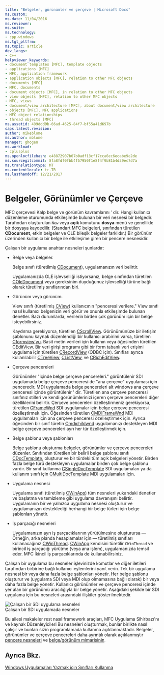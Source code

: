 ```yaml
---
title: "Belgeler, görünümler ve çerçeve | Microsoft Docs"
ms.custom: 
ms.date: 11/04/2016
ms.reviewer: 
ms.suite: 
ms.technology:
- cpp-windows
ms.tgt_pltfrm: 
ms.topic: article
dev_langs:
- C++
helpviewer_keywords:
- document templates [MFC], template objects
- applications [MFC]
- MFC, application framework
- application objects [MFC], relation to other MFC objects
- documents [MFC]
- MFC, documents
- document objects [MFC], in relation to other MFC objects
- view objects [MFC], relation to other MFC objects
- MFC, views
- document/view architecture [MFC], about document/view architecture
- objects [MFC], MFC applications
- MFC object relationships
- thread objects [MFC]
ms.assetid: 409ddd9b-66ad-4625-84f7-bf55a41d697b
caps.latest.revision: 
author: mikeblome
ms.author: mblome
manager: ghogen
ms.workload:
- cplusplus
ms.openlocfilehash: e48872907b07b0adf18cf17cca6ec6ecabe9e2de
ms.sourcegitcommit: 8fa8fdf0fbb4f57950f1e8f4f9b81b4d39ec7d7a
ms.translationtype: MT
ms.contentlocale: tr-TR
ms.lasthandoff: 12/21/2017
---
```

# <a name="documents-views-and-the-framework"></a>Belgeler, Görünümler ve Çerçeve
MFC çerçevesi Kalp belge ve görünüm kavramlarını ' dir. Hangi kullanıcı düzenleme oturumunda etkileşimde bulunan bir veri nesnesi bir belgedir. Tarafından oluşturulan `New` veya **açık** komutunu **dosya** menü ve genellikle bir dosyaya kaydedilir. (Standart MFC belgeleri, sınıfından türetilen **CDocument**, etkin belgeler ve OLE bileşik belgeler farklıdır.) Bir görünüm üzerinden kullanıcı bir belge ile etkileşime giren bir pencere nesnesidir.  
  
 Çalışan bir uygulama anahtar nesneleri şunlardır:  
  
-   Belge veya belgeler.  
  
     Belge sınıfı (türetilmiş [CDocument](../mfc/reference/cdocument-class.md)), uygulamanızın veri belirtir.  
  
     Uygulamanızda OLE işlevselliği istiyorsanız, belge sınıfından türetilen [COleDocument](../mfc/reference/coledocument-class.md) veya gereksinim duyduğunuz işlevselliği türüne bağlı olarak türetilmiş sınıflarından biri.  
  
-   Görünüm veya görünüm.  
  
     View sınıfı (türetilmiş [CView](../mfc/reference/cview-class.md)) kullanıcının "penceresi verilere." View sınıfı nasıl kullanıcı belgenizin veri görür ve onunla etkileşimde bulunan denetler. Bazı durumlarda, verilerin birden çok görünüm için bir belge isteyebilirsiniz.  
  
     Kaydırma gerekiyorsa, türetilen [CScrollView](../mfc/reference/cscrollview-class.md). Görünümünüze bir iletişim şablonunu kaynak düzenlendiği bir kullanıcı arabirimi varsa, türetilen [Cformview'yu](../mfc/reference/cformview-class.md). Basit metin verileri için kullanın veya öğesinden türetilen [CEditView](../mfc/reference/ceditview-class.md). Bir veri girişi programı gibi bir form tabanlı veri erişimi uygulama için türetilen [CRecordView](../mfc/reference/crecordview-class.md) (ODBC için). Sınıfları ayrıca kullanılabilir [CTreeView](../mfc/reference/ctreeview-class.md), [CListView](../mfc/reference/clistview-class.md), ve [CRichEditView](../mfc/reference/cricheditview-class.md).  
  
-   Çerçeve pencereleri  
  
     Görünümler "içinde belge çerçeve pencereleri." görüntülenir SDI uygulamada belge çerçeve penceresi de "ana çerçeve" uygulaması için penceredir. MDI uygulamada belge pencereleri alt windows ana çerçeve penceresi içinde görüntülenir ' dir. Türetilen ana çerçeve penceresi sınıfınız stilleri ve kendi görünümlerinizi içeren çerçeve pencereleri diğer özelliklerini belirtir. Çerçeve pencereleri özelleştirmeniz gerekiyorsa, türetilen [CFrameWnd](../mfc/reference/cframewnd-class.md) SDI uygulamalar için belge çerçeve penceresi özelleştirmek için. Öğesinden türetilen [CMDIFrameWnd](../mfc/reference/cmdiframewnd-class.md) MDI uygulamaları için ana çerçeve penceresi özelleştirmek için. Ayrıca öğesinden bir sınıf türetin [Cmdıchildwnd](../mfc/reference/cmdichildwnd-class.md) uygulamanızı destekleyen MDI belge çerçeve pencereleri ayrı her tür özelleştirmek için.  
  
-   Belge şablonu veya şablonları  
  
     Belge şablonu oluşturma belgeler, görünümler ve çerçeve pencereleri düzenler. Sınıfından türetilen bir belirli belge şablonu sınıfı [CDocTemplate](../mfc/reference/cdoctemplate-class.md), oluşturur ve bir türdeki tüm açık belgeleri yönetir. Birden fazla belge türü destekleyen uygulamalar birden çok belge şablonu vardır. Bir sınıf kullanma [CSingleDocTemplate](../mfc/reference/csingledoctemplate-class.md) SDI uygulamaları ya da kullanım sınıfı için [CMultiDocTemplate](../mfc/reference/cmultidoctemplate-class.md) MDI uygulamaları için.  
  
-   Uygulama nesnesi  
  
     Uygulama sınıfı (türetilmiş [CWinApp](../mfc/reference/cwinapp-class.md)) tüm nesneleri yukarıdaki denetler ve başlatma ve temizleme gibi uygulama davranışını belirtir. Uygulamanın bir ve yalnızca uygulama nesnesi oluşturur ve uygulamanızın desteklediği herhangi bir belge türleri için belge şablonları yönetir.  
  
-   İş parçacığı nesneleri  
  
     Uygulamanızın ayrı iş parçacıklarının yürütülmesine oluşturursa — Örneğin, arka planda hesaplamalar için — türetilmiş sınıfları kullanacağınız [CWinThread](../mfc/reference/cwinthread-class.md). [CWinApp](../mfc/reference/cwinapp-class.md) kendisini türetilir `CWinThread` ve birincil iş parçacığı yürütme (veya ana işlem), uygulamanızda temsil eder. MFC İkincil iş parçacıklarında de kullanabilirsiniz.  
  
 Çalışan bir uygulama bu nesneler işlevinizde komutlar ve diğer iletileri tarafından birbirine bağlı kullanıcı eylemlerini yanıt verin. Tek bir uygulama nesnesi bir veya daha fazla belge şablonları yönetir. Her belge şablonu oluşturur ve (uygulama SDI veya MDI olup olmamasına bağlı olarak) bir veya daha fazla belge yönetir. Kullanıcı görünümler ve çerçeve penceresi içinde yer alan bir görünümü aracılığıyla bir belge yönetir. Aşağıdaki şekilde bir SDI uygulama için bu nesneleri arasındaki ilişkiler gösterilmektedir.  
  
 ![Çalışan bir SDI uygulama nesneleri](../mfc/media/vc386v1.gif "vc386v1")  
Çalışan bir SDI uygulamada nesneler  
  
 Bu ailesi makaleler rest nasıl framework araçları, MFC Uygulama Sihirbazı'nı ve kaynak Düzenleyicileri Bu nesneleri oluşturmak, bunlar birlikte nasıl çalışır ve bunları sizin programlamada kullanma açıklanmaktadır. Belgeler, görünümler ve çerçeve pencereleri daha ayrıntılı olarak açıklanmıştır [pencere nesneleri](../mfc/window-objects.md) ve [belge/görünüm mimarisinin](../mfc/document-view-architecture.md).  
  
## <a name="see-also"></a>Ayrıca Bkz.  
 [Windows Uygulamaları Yazmak için Sınıfları Kullanma](../mfc/using-the-classes-to-write-applications-for-windows.md)
